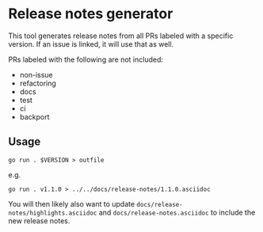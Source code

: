 # Release notes generator

This tool generates release notes from all PRs labeled with a specific version. If an issue is linked, it will use that as well.

PRs labeled with the following are not included:
- non-issue
- refactoring
- docs
- test
- ci
- backport

## Usage

```
go run . $VERSION > outfile
```

e.g.

```
go run . v1.1.0 > ../../docs/release-notes/1.1.0.asciidoc
```

You will then likely also want to update `docs/release-notes/highlights.asciidoc` and `docs/release-notes.asciidoc` to include the new release notes.
